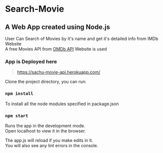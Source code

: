 # Search-Movie
## A Web App created using Node.js

User Can Search of Movies by it's name and get it's detailed info from IMDb Website      
A free Movies API from [OMDb API](http://www.omdbapi.com/) Website is used

### App is Deployed here
> https://sachu-movie-api.herokuapp.com/

Clone the project directory, you can run:
### `npm install`
To install all the node modules specified in package.json

### `npm start`
Runs the app in the development mode.<br />
Open localhost to view it in the browser.

The app.js will reload if you make edits in it.<br />
You will also see any lint errors in the console.
